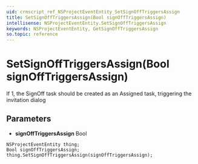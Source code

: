 ```yaml
---
uid: crmscript_ref_NSProjectEventEntity_SetSignOffTriggersAssign
title: SetSignOffTriggersAssign(Bool signOffTriggersAssign)
intellisense: NSProjectEventEntity.SetSignOffTriggersAssign
keywords: NSProjectEventEntity, GetSignOffTriggersAssign
so.topic: reference
---
```


# SetSignOffTriggersAssign(Bool signOffTriggersAssign)

If 1, the SignOff task should be created as an Assigned task, triggering the invitation dialog

## Parameters

* **signOffTriggersAssign** Bool

```crmscript
NSProjectEventEntity thing;
Bool signOffTriggersAssign;
thing.SetSignOffTriggersAssign(signOffTriggersAssign);
```

